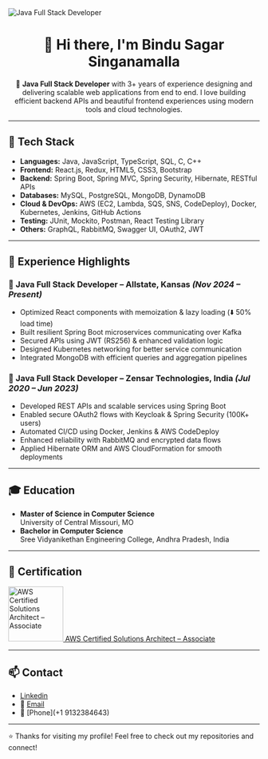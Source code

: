 
<img src="https://thumbs.dreamstime.com/b/full-stack-developer-digital-java-code-text-computer-software-coding-vector-concept-programming-script-program-153567437.jpg" alt="Java Full Stack Developer"/>

<div align="center">
  <h1>👋 Hi there, I'm Bindu Sagar Singanamalla</h1>

🚀 **Java Full Stack Developer** with 3+ years of experience designing and delivering scalable web applications from end to end. I love building efficient backend APIs and beautiful frontend experiences using modern tools and cloud technologies.
  
</div>

---

## 🔧 Tech Stack

- **Languages:** Java, JavaScript, TypeScript, SQL, C, C++
- **Frontend:** React.js, Redux, HTML5, CSS3, Bootstrap
- **Backend:** Spring Boot, Spring MVC, Spring Security, Hibernate, RESTful APIs
- **Databases:** MySQL, PostgreSQL, MongoDB, DynamoDB
- **Cloud & DevOps:** AWS (EC2, Lambda, SQS, SNS, CodeDeploy), Docker, Kubernetes, Jenkins, GitHub Actions
- **Testing:** JUnit, Mockito, Postman, React Testing Library
- **Others:** GraphQL, RabbitMQ, Swagger UI, OAuth2, JWT

---

## 💼 Experience Highlights

### 🔹 Java Full Stack Developer – Allstate, Kansas _(Nov 2024 – Present)_
- Optimized React components with memoization & lazy loading (⬇️ 50% load time)
- Built resilient Spring Boot microservices communicating over Kafka
- Secured APIs using JWT (RS256) & enhanced validation logic
- Designed Kubernetes networking for better service communication
- Integrated MongoDB with efficient queries and aggregation pipelines

### 🔹 Java Full Stack Developer – Zensar Technologies, India _(Jul 2020 – Jun 2023)_
- Developed REST APIs and scalable services using Spring Boot
- Enabled secure OAuth2 flows with Keycloak & Spring Security (100K+ users)
- Automated CI/CD using Docker, Jenkins & AWS CodeDeploy
- Enhanced reliability with RabbitMQ and encrypted data flows
- Applied Hibernate ORM and AWS CloudFormation for smooth deployments

---

## 🎓 Education

- **Master of Science in Computer Science**  
  University of Central Missouri, MO  
- **Bachelor in Computer Science**  
  Sree Vidyanikethan Engineering College, Andhra Pradesh, India

---

## 📜 Certification

<a href="https://www.credly.com/badges/7fc1764a-d841-4fab-b9ce-833788294655/public_url">
  <img src="https://images.credly.com/images/0e284c3f-5164-4b21-8660-0d84737941bc/image.png" alt="AWS Certified Solutions Architect – Associate" width="110"/>
  AWS Certified Solutions Architect – Associate
</a>


---

## 📫 Contact

- [Linkedin](https://www.linkedin.com/in/bindusagarsinganamalla/)
- 📧 [Email](bindusagarsinganamalla@gmail.com)  
- 📱 [Phone](+1 9132384643)

---

⭐️ Thanks for visiting my profile! Feel free to check out my repositories and connect!

